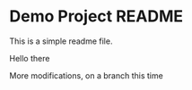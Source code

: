 # Demo Project README

This is a simple readme file. 

Hello there

More modifications, on a branch this time
